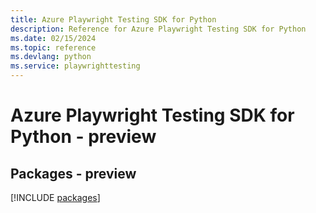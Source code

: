 ```yaml
---
title: Azure Playwright Testing SDK for Python
description: Reference for Azure Playwright Testing SDK for Python
ms.date: 02/15/2024
ms.topic: reference
ms.devlang: python
ms.service: playwrighttesting
---
```

# Azure Playwright Testing SDK for Python - preview
## Packages - preview
[!INCLUDE [packages](playwright-testing-index.md)]